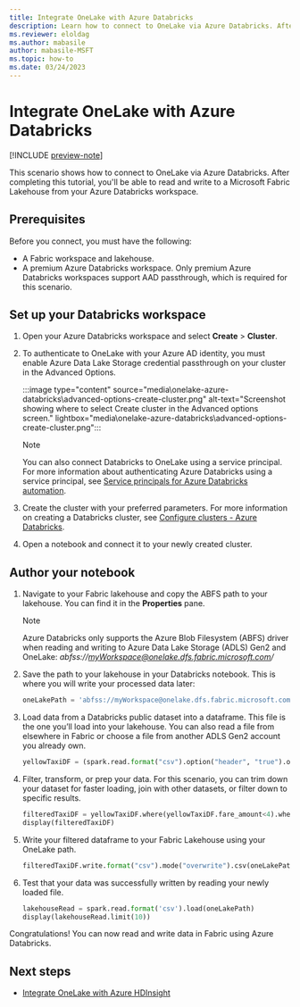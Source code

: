 ```yaml
---
title: Integrate OneLake with Azure Databricks
description: Learn how to connect to OneLake via Azure Databricks. After completing this tutorial, you can read and write to a lakehouse via Azure Databricks.
ms.reviewer: eloldag
ms.author: mabasile
author: mabasile-MSFT
ms.topic: how-to
ms.date: 03/24/2023
---
```


# Integrate OneLake with Azure Databricks

[!INCLUDE [preview-note](../includes/preview-note.md)]

This scenario shows how to connect to OneLake via Azure Databricks. After completing this tutorial, you'll be able to read and write to a Microsoft Fabric Lakehouse from your Azure Databricks workspace.

## Prerequisites

Before you connect, you must have the following:

- A Fabric workspace and lakehouse.
- A premium Azure Databricks workspace.  Only premium Azure Databricks workspaces support AAD passthrough, which is required for this scenario.

## Set up your Databricks workspace

1. Open your Azure Databricks workspace and select **Create** > **Cluster**.

1. To authenticate to OneLake with your Azure AD identity, you must enable Azure Data Lake Storage credential passthrough on your cluster in the Advanced Options.

   :::image type="content" source="media\onelake-azure-databricks\advanced-options-create-cluster.png" alt-text="Screenshot showing where to select Create cluster in the Advanced options screen." lightbox="media\onelake-azure-databricks\advanced-options-create-cluster.png":::

   > [!NOTE]
   > You can also connect Databricks to OneLake using a service principal. For more information about authenticating Azure Databricks using a service principal, see [Service principals for Azure Databricks automation](/azure/databricks/dev-tools/service-principals).

1. Create the cluster with your preferred parameters. For more information on creating a Databricks cluster, see [Configure clusters - Azure Databricks](/azure/databricks/clusters/configure).

1. Open a notebook and connect it to your newly created cluster.

## Author your notebook

1. Navigate to your Fabric lakehouse and copy the ABFS path to your lakehouse. You can find it in the **Properties** pane.
   > [!NOTE]
   > Azure Databricks only supports the Azure Blob Filesystem (ABFS) driver when reading and writing to Azure Data Lake Storage (ADLS) Gen2 and OneLake: *abfss://myWorkspace@onelake.dfs.fabric.microsoft.com/*

1. Save the path to your lakehouse in your Databricks notebook. This is where you will write your processed data later:

   ```python
   oneLakePath = 'abfss://myWorkspace@onelake.dfs.fabric.microsoft.com/myLakehouse.lakehouse/Files/'
   ```

1. Load data from a Databricks public dataset into a dataframe. This file is the one you’ll load into your lakehouse. You can also read a file from elsewhere in Fabric or choose a file from another ADLS Gen2 account you already own.

   ```python
   yellowTaxiDF = (spark.read.format("csv").option("header", "true").option("inferSchema", "true").load("/databricks-datasets/nyctaxi/tripdata/yellow/yellow_tripdata_2019-12.csv.gz")
   ```

1. Filter, transform, or prep your data. For this scenario, you can trim down your dataset for faster loading, join with other datasets, or filter down to specific results.

   ```python
   filteredTaxiDF = yellowTaxiDF.where(yellowTaxiDF.fare_amount<4).where(yellowTaxiDF.passenger_count==4)
   display(filteredTaxiDF)
   ```

1. Write your filtered dataframe to your Fabric Lakehouse using your OneLake path.

   ```python
   filteredTaxiDF.write.format("csv").mode("overwrite").csv(oneLakePath)
   ```

1. Test that your data was successfully written by reading your newly loaded file.

   ```python
   lakehouseRead = spark.read.format('csv').load(oneLakePath)
   display(lakehouseRead.limit(10))
   ```

Congratulations! You can now read and write data in Fabric using Azure Databricks.

## Next steps

- [Integrate OneLake with Azure HDInsight](onelake-azure-hdinsight.md)
